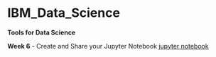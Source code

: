 # IBM_Data_Science

**Tools for Data Science**

**Week 6** - Create and Share your Jupyter Notebook [jupyter notebook](https://github.com/matsumotomarlon/IBM_Data_Science/blob/main/Jupyter_Notebook.ipynb)
